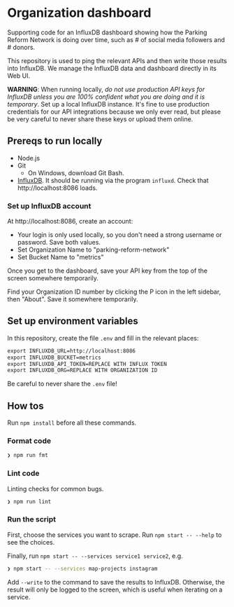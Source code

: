 # Organization dashboard

Supporting code for an InfluxDB dashboard showing how the Parking Reform Network is doing over time, such as # of social media followers and # donors.

This repository is used to ping the relevant APIs and then write those results into InfluxDB. We manage the InfluxDB data and dashboard directly in its Web UI.

**WARNING**: When running locally, _do not use production API keys for InfluxDB unless you are 100% confident what you are doing and it is temporary_. Set up a local InfluxDB instance. It's fine to use production credentials for our API integrations because we only ever read, but please be very careful to never share these keys or upload them online.

## Prereqs to run locally

- Node.js
- Git
  - On Windows, download Git Bash.
- [InfluxDB](https://docs.influxdata.com/influxdb/v2.7/install/). It should be running via the program `influxd`. Check that http://localhost:8086 loads.

### Set up InfluxDB account

At http://localhost:8086, create an account:

- Your login is only used locally, so you don't need a strong username or password. Save both values.
- Set Organization Name to "parking-reform-network"
- Set Bucket Name to "metrics"

Once you get to the dashboard, save your API key from the top of the screen somewhere temporarily.

Find your Organization ID number by clicking the P icon in the left sidebar, then "About". Save it somewhere temporarily.

## Set up environment variables

In this repository, create the file `.env` and fill in the relevant places:

```txt
export INFLUXDB_URL=http://localhost:8086
export INFLUXDB_BUCKET=metrics
export INFLUXDB_API_TOKEN=REPLACE WITH INFLUX TOKEN
export INFLUXDB_ORG=REPLACE WITH ORGANIZATION ID
```

Be careful to never share the `.env` file!

## How tos

Run `npm install` before all these commands.

### Format code

```bash
❯ npm run fmt
```

### Lint code

Linting checks for common bugs.

```bash
❯ npm run lint
```

### Run the script

First, choose the services you want to scrape. Run `npm start -- --help` to see the choices.

Finally, run `npm start -- --services service1 service2`, e.g.

```bash
❯ npm start -- --services map-projects instagram
```

Add `--write` to the command to save the results to InfluxDB. Otherwise, the result will only be logged to the screen, which is useful when iterating on a service.
